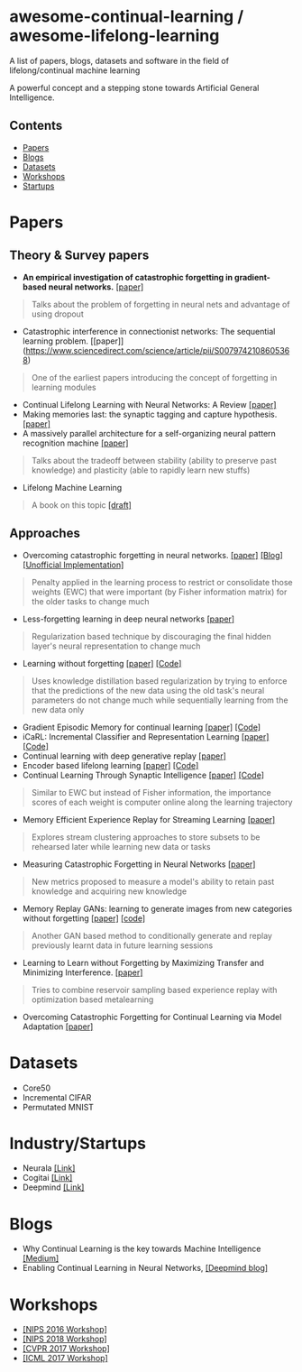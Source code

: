 # awesome-continual-learning / awesome-lifelong-learning
A list of papers, blogs, datasets and software in the field of lifelong/continual machine learning

A powerful concept and a stepping stone towards Artificial General Intelligence.

## Contents
- [Papers](#papers)
- [Blogs](#blogs)
- [Datasets](#dataset)
- [Workshops](#workshops)
- [Startups](#startups)
 
  
# Papers
## Theory & Survey papers

- **An empirical investigation of catastrophic forgetting in gradient-based neural networks.** [[paper]](https://arxiv.org/abs/1312.6211)
> Talks about the problem of forgetting in neural nets and advantage of using dropout
- Catastrophic interference in connectionist networks: The sequential learning problem. [[paper]]
(https://www.sciencedirect.com/science/article/pii/S0079742108605368)
> One of the earliest papers introducing the concept of forgetting in learning modules
- Continual Lifelong Learning with Neural Networks: A Review [[paper]](https://arxiv.org/abs/1802.07569)
- Making memories last: the synaptic tagging and capture hypothesis. [[paper]](https://www.ncbi.nlm.nih.gov/pubmed/21170072)
- A massively parallel architecture for a self-organizing neural pattern recognition machine [[paper]](http://sites.bu.edu/steveg/files/2016/06/CarGro1987CVGIP.pdf)
> Talks about the tradeoff between stability (ability to preserve past knowledge) and plasticity (able to rapidly learn new stuffs) 
- Lifelong Machine Learning
> A book on this topic [[draft]](https://www.cs.uic.edu/~liub/lifelong-machine-learning-draft.pdf)

## Approaches
-  Overcoming catastrophic forgetting in neural networks. [[paper]](https://arxiv.org/abs/1612.00796) [[Blog]](https://deepmind.com/blog/enabling-continual-learning-in-neural-networks/) [[Unofficial Implementation]](https://github.com/ariseff/overcoming-catastrophic)
> Penalty applied in the learning process to restrict or consolidate those weights (EWC) that were important (by Fisher information matrix) for the older tasks to change much  
- Less-forgetting learning in deep neural networks [[paper]](https://arxiv.org/abs/1607.00122)
> Regularization based technique by discouraging the final hidden layer's neural representation to change much 
- Learning without forgetting [[paper]](https://arxiv.org/pdf/1606.09282) [[Code]](https://github.com/lizhitwo/LearningWithoutForgetting)
> Uses knowledge distillation based regularization by trying to enforce that the predictions of the new data using the old task's neural parameters do not change much while sequentially learning from the new data only 
- Gradient Episodic Memory for continual learning [[paper]](https://arxiv.org/abs/1706.08840) [[Code]](https://github.com/facebookresearch/GradientEpisodicMemory)
- iCaRL: Incremental Classifier and Representation Learning [[paper]](https://arxiv.org/abs/1611.07725) [[Code]](https://github.com/srebuffi/iCaRL)
- Continual learning with deep generative replay [[paper]](https://arxiv.org/abs/1705.08690)
- Encoder based lifelong learning [[paper]](https://arxiv.org/abs/1704.01920)  [[Code]](https://github.com/rahafaljundi/Encoder-Based-Lifelong-learning)
- Continual Learning Through Synaptic Intelligence [[paper]](https://arxiv.org/abs/1703.04200) [[Code]](https://github.com/ganguli-lab/pathint)
> Similar to EWC but instead of Fisher information, the importance scores of each weight is computer online along the learning trajectory
- Memory Efficient Experience Replay for Streaming Learning [[paper]](https://arxiv.org/pdf/1809.05922.pdf)
> Explores stream clustering approaches to store subsets to be rehearsed later while learning new data or tasks
- Measuring Catastrophic Forgetting in Neural Networks [[paper]](https://arxiv.org/pdf/1708.02072.pdf)
> New metrics proposed to measure a model's ability to retain past knowledge and acquiring new knowledge
- Memory Replay GANs: learning to generate images from new categories without forgetting [[paper]](https://arxiv.org/pdf/1809.02058.pdf) [[code]](https://github.com/WuChenshen/MeRGAN)
> Another GAN based method to conditionally generate and replay previously learnt data in future learning sessions
- Learning to Learn without Forgetting by Maximizing Transfer and Minimizing Interference. [[paper]](https://openreview.net/pdf?id=B1gTShAct7) 
> Tries to combine reservoir sampling based experience replay with optimization based metalearning
- Overcoming Catastrophic Forgetting for Continual Learning via Model Adaptation [[paper]](https://openreview.net/pdf?id=ryGvcoA5YX)
> 



# Datasets
- Core50
- Incremental CIFAR
- Permutated MNIST


# Industry/Startups
- Neurala [[Link]](https://www.neurala.com/tech)
- Cogitai [[Link]](https://www.cogitai.com/)
- Deepmind [[Link]](https://deepmind.com/blog/enabling-continual-learning-in-neural-networks/)

# Blogs
- Why Continual Learning is the key towards Machine Intelligence [[Medium]](https://medium.com/continual-ai/why-continuous-learning-is-the-key-towards-machine-intelligence-1851cb57c308)
- Enabling Continual Learning in Neural Networks, [[Deepmind blog]](https://deepmind.com/blog/enabling-continual-learning-in-neural-networks/)

# Workshops
- [[NIPS 2016 Workshop]](https://sites.google.com/site/cldlnips2016/)
- [[NIPS 2018 Workshop]](https://sites.google.com/view/continual2018)
- [[CVPR 2017 Workshop]](https://erodner.github.io/continuouslearningcvpr2017/)
- [[ICML 2017 Workshop]](http://rlabstraction2016.wixsite.com/icml-2017)

